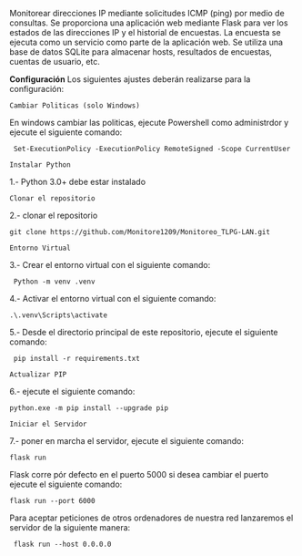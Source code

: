 Monitorear direcciones IP mediante solicitudes ICMP (ping) por medio de consultas.
Se proporciona una aplicación web mediante Flask para ver los estados de las direcciones IP y el historial de encuestas.
La encuesta se ejecuta como un servicio como parte de la aplicación web.
Se utiliza una base de datos SQLite para almacenar hosts, resultados de encuestas, cuentas de usuario, etc.

**Configuración**
Los siguientes ajustes deberán realizarse para la configuración:

```Cambiar Politicas (solo Windows)```

 En windows cambiar las politicas, ejecute Powershell como administrdor y ejecute el siguiente comando:

     Set-ExecutionPolicy -ExecutionPolicy RemoteSigned -Scope CurrentUser


```Instalar Python```

1.- Python 3.0+ debe estar instalado


```Clonar el repositorio```

2.- clonar el repositorio

    git clone https://github.com/Monitore1209/Monitoreo_TLPG-LAN.git 


```Entorno Virtual```

3.- Crear el entorno virtual con el siguiente comando:

     Python -m venv .venv

4.- Activar el entorno virtual con el siguiente comando:

    .\.venv\Scripts\activate


5.- Desde el directorio principal de este repositorio, ejecute el siguiente comando:

     pip install -r requirements.txt

```Actualizar PIP```

6.-  ejecute el siguiente comando:

    python.exe -m pip install --upgrade pip
     

   ```Iniciar el Servidor```

7.- poner en marcha el servidor, ejecute el siguiente comando:

    flask run

  Flask corre pór defecto en el puerto 5000 si desea cambiar el puerto ejecute el siguiente comando:

    flask run --port 6000

  Para aceptar peticiones de otros ordenadores de nuestra red lanzaremos el servidor de la siguiente manera:

     flask run --host 0.0.0.0


